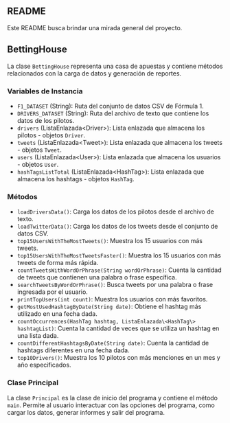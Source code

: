 ## README

Este README busca brindar una mirada general del proyecto.

## BettingHouse

La clase `BettingHouse` representa una casa de apuestas y contiene métodos relacionados con la carga de datos y generación de reportes.

### Variables de Instancia

- `F1_DATASET` (String): Ruta del conjunto de datos CSV de Fórmula 1.
- `DRIVERS_DATASET` (String): Ruta del archivo de texto que contiene los datos de los pilotos.
- `drivers` (ListaEnlazada\<Driver\>): Lista enlazada que almacena los pilotos - objetos `Driver`.
- `tweets` (ListaEnlazada\<Tweet\>): Lista enlazada que almacena los tweets - objetos `Tweet`.
- `users` (ListaEnlazada\<User\>): Lista enlazada que almacena los usuarios - objetos `User`.
- `hashTagsListTotal` (ListaEnlazada\<HashTag\>): Lista enlazada que almacena los hashtags - objetos `HashTag`.

### Métodos

- `loadDriversData()`: Carga los datos de los pilotos desde el archivo de texto.
- `loadTwitterData()`: Carga los datos de los tweets desde el conjunto de datos CSV.
- `top15UsersWithTheMostTweets()`: Muestra los 15 usuarios con más tweets.
- `top15UsersWithTheMostTweetsFaster()`: Muestra los 15 usuarios con más tweets de forma más rápida.
- `countTweetsWithWordOrPhrase(String wordOrPhrase)`: Cuenta la cantidad de tweets que contienen una palabra o frase específica.
- `searchTweetsByWordOrPhrase()`: Busca tweets por una palabra o frase ingresada por el usuario.
- `printTopUsers(int count)`: Muestra los usuarios con más favoritos.
- `getMostUsedHashtagByDate(String date)`: Obtiene el hashtag más utilizado en una fecha dada.
- `countOccurrences(HashTag hashtag, ListaEnlazada\<HashTag\> hashtagList)`: Cuenta la cantidad de veces que se utiliza un hashtag en una lista dada.
- `countDifferentHashtagsByDate(String date)`: Cuenta la cantidad de hashtags diferentes en una fecha dada.
- `top10Drivers()`: Muestra los 10 pilotos con más menciones en un mes y año especificados.

### Clase Principal

La clase `Principal` es la clase de inicio del programa y contiene el método `main`. Permite al usuario interactuar con las opciones del programa, como cargar los datos, generar informes y salir del programa.
  
  
  
